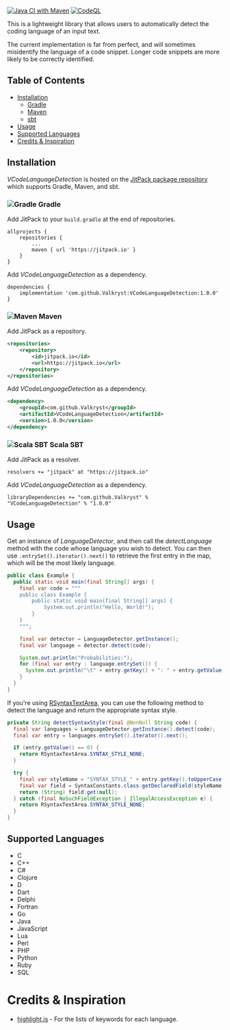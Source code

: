 [![Java CI with Maven](https://github.com/Valkryst/VCodeLanguageDetection/actions/workflows/maven.yml/badge.svg)](https://github.com/Valkryst/VCodeLanguageDetection/actions/workflows/maven.yml)
[![CodeQL](https://github.com/Valkryst/VCodeLanguageDetection/actions/workflows/codeql.yml/badge.svg)](https://github.com/Valkryst/VCodeLanguageDetection/actions/workflows/codeql.yml)

This is a lightweight library that allows users to automatically detect the coding language of an
input text.

The current implementation is far from perfect, and will sometimes misidentify the language of a code snippet. Longer
code snippets are more likely to be correctly identified.

## Table of Contents

* [Installation](https://github.com/Valkryst/VCodeLanguageDetection#installation)
    * [Gradle](https://github.com/Valkryst/VCodeLanguageDetection#-gradle)
    * [Maven](https://github.com/Valkryst/VCodeLanguageDetection#-maven)
    * [sbt](https://github.com/Valkryst/VCodeLanguageDetection#-scala-sbt)
* [Usage](https://github.com/Valkryst/VCodeLanguageDetection#usage)
* [Supported Languages](https://github.com/Valkryst/VCodeLanguageDetection#supported-languages)
* [Credits & Inspiration](https://github.com/Valkryst/VCodeLanguageDetection#credits--inspiration)

## Installation

_VCodeLanguageDetection_ is hosted on the
[JitPack package repository](https://jitpack.io/#Valkryst/VCodeLanguageDetection) which supports Gradle, Maven,
and sbt.

### ![Gradle](https://i.imgur.com/qtc6bXq.png?1) Gradle

Add JitPack to your `build.gradle` at the end of repositories.

```
allprojects {
	repositories {
		...
		maven { url 'https://jitpack.io' }
	}
}
```

Add _VCodeLanguageDetection_ as a dependency.

```
dependencies {
	implementation 'com.github.Valkryst:VCodeLanguageDetection:1.0.0'
}
```

### ![Maven](https://i.imgur.com/2TZzobp.png?1) Maven

Add JitPack as a repository.

``` xml
<repositories>
    <repository>
        <id>jitpack.io</id>
        <url>https://jitpack.io</url>
    </repository>
</repositories>
```

Add _VCodeLanguageDetection_ as a dependency.

```xml
<dependency>
    <groupId>com.github.Valkryst</groupId>
    <artifactId>VCodeLanguageDetection</artifactId>
    <version>1.0.0</version>
</dependency>
```

### ![Scala SBT](https://i.imgur.com/Nqv3mVd.png?1) Scala SBT

Add JitPack as a resolver.

```
resolvers += "jitpack" at "https://jitpack.io"
```

Add _VCodeLanguageDetection_ as a dependency.

```
libraryDependencies += "com.github.Valkryst" % "VCodeLanguageDetection" % "1.0.0"
```

## Usage

Get an instance of _LanguageDetector_, and then call the _detectLanguage_ method with the code whose language you wish
to detect. You can then use `.entrySet().iterator().next()` to retrieve the first entry in the map, which will be the
most likely language.

```java
public class Example {
  public static void main(final String[] args) {
    final var code = """
    public class Example {
        public static void main(final String[] args) {
            System.out.println("Hello, World!");
        }
    }
    """;

    final var detector = LanguageDetector.getInstance();
    final var language = detector.detect(code);

    System.out.println("Probabilities:");
    for (final var entry : language.entrySet()) {
      System.out.println("\t" + entry.getKey() + ": " + entry.getValue());
    }
  }
}
```

If you're using [RSyntaxTextArea](https://github.com/bobbylight/RSyntaxTextArea), you can use the following method to
detect the language and return the appropriate syntax style.

```java 
private String detectSyntaxStyle(final @NonNull String code) {
  final var languages = LanguageDetector.getInstance().detect(code);
  final var entry = languages.entrySet().iterator().next();

  if (entry.getValue() == 0) {
    return RSyntaxTextArea.SYNTAX_STYLE_NONE;
  }

  try {
    final var styleName = "SYNTAX_STYLE_" + entry.getKey().toUpperCase();
    final var field = SyntaxConstants.class.getDeclaredField(styleName);
    return (String) field.get(null);
  } catch (final NoSuchFieldException | IllegalAccessException e) {
    return RSyntaxTextArea.SYNTAX_STYLE_NONE;
  }
}
```

## Supported Languages

* C
* C++
* C#
* Clojure
* D
* Dart
* Delphi
* Fortran
* Go
* Java
* JavaScript
* Lua
* Perl
* PHP
* Python
* Ruby
* SQL

# Credits & Inspiration

* [highlight.js](https://github.com/highlightjs/highlight.js) - For the lists of keywords for each language.